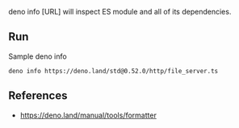 deno info [URL] will inspect ES module and all of its dependencies.

## Run

Sample deno info

```
deno info https://deno.land/std@0.52.0/http/file_server.ts
```

## References

- https://deno.land/manual/tools/formatter
